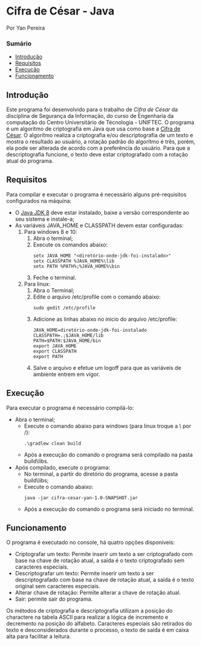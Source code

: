 # Cifra de César - Java
Por Yan Pereira
### Sumário
- [Introdução](https://github.com/Yanzord/cifra-cesar#introdução)
- [Requisitos](https://github.com/Yanzord/cifra-cesar#requisitos)
- [Execução](https://github.com/Yanzord/cifra-cesar#execução)
- [Funcionamento](https://github.com/Yanzord/cifra-cesar#funcionamento)
## Introdução
Este programa foi desenvolvido para o trabalho de *Cifra de César* da disciplina de Segurança da Informação, do curso
de Engenharia da computação do Centro Universitário de Técnologia - UNIFTEC.
O programa é um algorítmo de criptografia em Java que usa como base a [Cifra de César](https://pt.wikipedia.org/wiki/Cifra_de_C%C3%A9sar).
O algorítmo realiza a criptografia e/ou descriptografia de um texto e mostra o resultado ao usuário, a rotação padrão do algorítmo é três,
porém, ela pode ser alterada de acordo com a preferência do usuário. Para que a descriptografia funcione, o texto deve estar criptografado
com a rotação atual do programa.
## Requisitos
Para compilar e executar o programa é necessário alguns pré-requisitos configurados na máquina:
- O [Java JDK 8](https://www.oracle.com/technetwork/pt/java/javase/downloads/jdk8-downloads-2133151.html) deve estar instalado, baixe a versão correspondente ao seu sistema e instale-a;
- As variáveis JAVA_HOME e CLASSPATH devem estar configuradas:
    1. Para windows 8 e 10:
        1. Abra o terminal;
        2. Execute os comandos abaixo:
            ```
            setx JAVA_HOME "<diretório-onde-jdk-foi-instalado>"
            setx CLASSPATH %JAVA_HOME%\lib
            setx PATH %PATH%;%JAVA_HOME%\bin
    	    ```
    	3. Feche o terminal.
    2. Para linux:
        1. Abra o Terminal;
        2. Edite o arquivo /etc/profile com o comando abaixo:
            ```
            sudo gedit /etc/profile
            ```
        3. Adicione as linhas abaixo no inicio do arquivo /etc/profile:
            ```
            JAVA_HOME=diretório-onde-jdk-foi-instalado
            CLASSPATH=.;$JAVA_HOME/lib
            PATH=$PATH:$JAVA_HOME/bin
            export JAVA_HOME
            export CLASSPATH
            export PATH
    		```
    	4. Salve o arquivo e efetue um logoff para que as variáveis de ambiente entrem em vigor.
## Execução
Para executar o programa é necessário compilá-lo:
- Abra o terminal;
    - Execute o comando abaixo para windows (para linux troque a \ por /):
        ```
        .\gradlew clean build
        ```
    - Após a execução do comando o programa será compilado na pasta build\libs.
- Após compilado, execute o programa:
    - No terminal, a partir do diretório do programa, acesse a pasta build\libs;
    - Execute o comando abaixo:
        ```
        java -jar cifra-cesar-yan-1.0-SNAPSHOT.jar
        ```
    - Após a execução do comando o programa será iniciado no terminal.
## Funcionamento
O programa é executado no console, há quatro opções disponíveis:
- Criptografar um texto: Permite inserir um texto a ser criptografado com base na chave de rotação atual, a saída é o texto criptografado sem caracteres especiais.
- Descriptografar um texto: Permite inserir um texto a ser descriptografado com base na chave de rotação atual, a saída é o texto original sem caracteres especiais.
- Alterar chave de rotação: Permite alterar a chave de rotação atual.
- Sair: permite sair do programa.

Os métodos de criptografia e descriptografia utilizam a posição do charactere na tabela ASCII para realizar a lógica de incremento e decremento
na posição do alfabeto. Caracteres especiais são retirados do texto e desconsiderados durante o processo, o texto de saída é em caixa alta
para facilitar a leitura.        				    	    